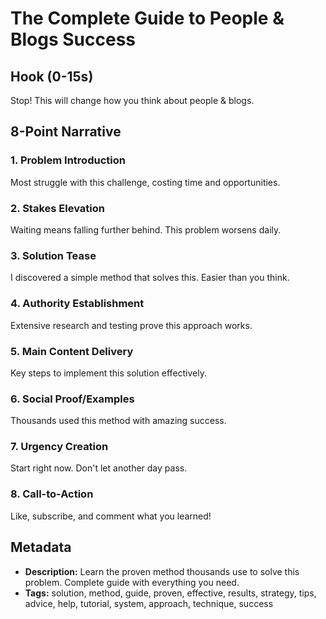 # The Complete Guide to People & Blogs Success

## Hook (0-15s)
Stop! This will change how you think about people & blogs.

## 8-Point Narrative

### 1. Problem Introduction
Most struggle with this challenge, costing time and opportunities.

### 2. Stakes Elevation
Waiting means falling further behind. This problem worsens daily.

### 3. Solution Tease
I discovered a simple method that solves this. Easier than you think.

### 4. Authority Establishment
Extensive research and testing prove this approach works.

### 5. Main Content Delivery
Key steps to implement this solution effectively.

### 6. Social Proof/Examples
Thousands used this method with amazing success.

### 7. Urgency Creation
Start right now. Don't let another day pass.

### 8. Call-to-Action
Like, subscribe, and comment what you learned!

## Metadata
- **Description:** Learn the proven method thousands use to solve this problem. Complete guide with everything you need.
- **Tags:** solution, method, guide, proven, effective, results, strategy, tips, advice, help, tutorial, system, approach, technique, success